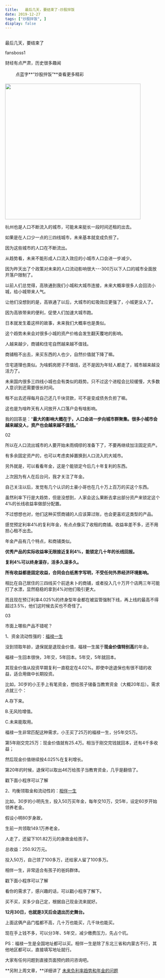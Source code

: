 ```yaml
---
title:   最后几天，要结束了-炒股拌饭
date: 2019-12-27
tags: ["炒股拌饭", ]
display: false
---
```



## 



最后几天，要结束了




fansboss1




财经有点严肃，历史很多趣闻


<img class="__bg_gif" data-ratio="1" data-type="gif" data-w="400" src="https://mmbiz.qpic.cn/mmbiz_gif/Lvm6UAoJibrP9JEWQRXR3swLXRYlFicicbg2q6gYPiapiaCkPr8GibxibGO0jcDe76cnAUJ3KBkCmyTIZBueDAOslJ0Zw/640?wx_fmt=gif" style="margin-right: auto;margin-left: auto;font-size: 16px;text-align: left;border-width: 0px;border-color: currentcolor;text-indent: 2em;letter-spacing: 1px;font-family: 微软雅黑, sans-serif;vertical-align: middle;display: inline-block;overflow-wrap: break-word;box-sizing: border-box !important;word-wrap: break-word !important;visibility: visible !important;width: 30px !important;"/>&nbsp;点蓝字**“炒股拌饭”**查看更多精彩

<img class="rich_pages " data-ratio="0.75" data-type="jpeg" data-w="1280" data-s="300,640" data-copyright="0" src="https://mmbiz.qpic.cn/mmbiz_jpg/BSbL23YpK40hWPuVyEibKyjq1zibDI27HSoszFH0jC83AxGfpCpverojoKrDlIroPsyWEN4rgNJ2ql274ic4DNFsA/640?wx_fmt=jpeg" style="letter-spacing: 0.54px;text-align: left;text-indent: 0em;line-height: 27.2px;box-sizing: border-box !important;word-wrap: break-word !important;visibility: visible !important;width: 441px !important;"/>

杭州也是人口不断流入的城市，可能未来挺长一段时间还租的出去。

如果是在人口少一点的三四线城市，未来基本就变成负担了。

因为这些城市的人口在不断流出。

从趋势看，未来不能形成人口流入效应的小城市人口会进一步减少。

因为昨天出了个政策对未来的人口流动影响很大---300万以下人口的城市全面放开落户限制了。

以前人们总觉得，高铁通到我们小城和大城市连接，未来大概率很多人会回流小城，给小城带来人气。

让他们没想到的是，高铁通了以后，大城市的虹吸效应更强了，小城更没人了。

因为高铁带来的便利，促使人们加速大城市跑。

日本就发生着这样的故事，未来我们大概率也是类似。

这个趋势未来会对很多小城的资产价格会发生翻天覆地的影响。

人越来越少，商铺和住宅自然越来越不值钱。

商铺租不出去，来买东西的人也少，自然价值就下降了嘛。

住宅道理也类似。为啥鹤岗房子不值钱，还不是因为年轻人都走了，城市越来越没活力了。

未来国内很多三四线小城也会有类似的趋势。只不过这个进程会比较缓慢，大多数人意识到还需要很长时间。

租不出去还得每月自己还几千块贷款，可不是变成债务负担了嘛。

这也是为啥昨天有人问放开人口落户会有啥影响。

我的回答是：“**最大的影响大概在于，人口会进一步向城市群聚集。很多小城市会越来越没人，资产也会越来越不值钱。**”



02

所以在人口流出城市的人要开始未雨绸缪的准备下了，不要再继续加注固定资产。

有多余固定资产的，也可以考虑卖掉置换到人口流入的大城市。

另外就是，可以看看年金，这是个能锁定今后几十年复利的东西。

上次因为有人在后台问，我才关注了年金。

自己关注以后，发觉有几个认识的土豪小哥也在几十万上百万的买这个东西。

虽然利率下行是大趋势，但是没想到，人家会这么果断去拿出部分资产来锁定这个4%的长线收益率做部分配置。

不过想想也对，他们这种买惯商铺的人应该算过账，也会更喜欢这类型的产品。

感觉预定利率4%的复利年金，有点点像买了收租的商铺。收益率差不多，还不用担心租不出去。

年金产品有几个特点，和商铺类似。

**优秀产品的实际收益率无限接近复利4%，能锁定几十年的长线回报。**

**复利4%可以终身滚存，活多久滚多久。**

**所有收益都是固定收益，合同会白纸黑字写明，不受任何外界经济环境影响。**

相比在自己居住的三四线买个前途未卜的商铺，或者投入几十万开个店两三年可能打了水漂，显然稳稳的拿到4%对他们吸引更大。

而且现在预订利率4.025%的终身型年金都在被监管强制下线，再上线的最高不得超过3.5%，他们这时候去买也不奇怪了。



03

市面上哪些产品不错呢？

1、资金流动性强的：[福禄一生]()

没到领取年龄，退保就是退现金价值，福禄一生属于**现金价值特别高**的年金。

福禄一生回本很快，3年交，5年回本。5年交，5年就回本。

其现金价值从投资早期复利一直稳定在4.02%。即使中途退保也有很不错的收益，适合用做中长期投资。

比如，30岁的小王手上有笔资金，想给孩子储备当教育资金（大概20年后）。需求点就三个：

A.存下来。

B.无风险增值。

C.未来能取用。

福禄一生非常匹配这种需求，小王买了25万的福禄一生，分5年交5万。

第5年刚交完25万：现金价值就有25.4万。相当于刚交完钱就回本，还有4千多收益；

然后现金价值继续按4.025%在复利增长。

第20年的时候，退保可以取出46万给孩子当教育资金，几乎是翻倍了。

戳下面小程序可以了解

<mp-miniprogram class="miniprogram_element" data-miniprogram-appid="wxe186f230ce102b30" data-miniprogram-path="/pages/middle/middle?id=1052826&amp;path=/product/product&amp;planId=128475&amp;productId=104020" data-miniprogram-nickname="保险精品汇" data-miniprogram-avatar="http://mmbiz.qpic.cn/mmbiz_png/HhoXzRgrbBxInZ2ic8nopsLp3Dw8gQRRVs8wadZ7KESlruAiaiapmJu1zDJu4pq0icVKRabR9usa7t8YQVLFSdwJ1w/640?wx_fmt=png&amp;wxfrom=200" data-miniprogram-title="福禄一生" data-miniprogram-imageurl="http://mmbiz.qpic.cn/sz_mmbiz_jpg/tnE2st4BmibaPqrCicu2FcNsY2iaP6RTvm45OZu7A6ibkQ3Jop7YibobQ50Z3WPJWpL8ibwVGB8Yn6KicuIrqibNZyicTCQ/0?wx_fmt=jpeg" data-miniprogram-type="card" data-miniprogram-servicetype="0"></mp-miniprogram>

2、均衡领取金和流动性的：[相伴一生]()

比如，30岁的小明先生，投入50万买年金，每年交10万，交5年，设定60岁开始领养老金。

假设小明80岁身故，

生前一共领取149.1万养老金，

人走了，还留下101.82万元的身故金给孩子。

总收益：250.92万元。

投入50万，自己领了100多万，还给家人留了100多万。

相伴一生，非常适合有孩子的爸妈群体。

戳下面小程序可以了解

<mp-miniprogram class="miniprogram_element" data-miniprogram-appid="wxe186f230ce102b30" data-miniprogram-path="/pages/middle/middle?id=1052826&amp;path=/product/product&amp;planId=128219&amp;productId=103885" data-miniprogram-nickname="保险精品汇" data-miniprogram-avatar="http://mmbiz.qpic.cn/mmbiz_png/HhoXzRgrbBxInZ2ic8nopsLp3Dw8gQRRVs8wadZ7KESlruAiaiapmJu1zDJu4pq0icVKRabR9usa7t8YQVLFSdwJ1w/640?wx_fmt=png&amp;wxfrom=200" data-miniprogram-title="相伴一生" data-miniprogram-imageurl="http://mmbiz.qpic.cn/mmbiz_jpg/oIUpFu9RaAe7QqXJLGnvMuS3ZCmtQicGCKPyP4GHHqKFfvweFPicFh63BqmclFGRqaqiaTC0VuASHiaBJgvKXqibIPg/0?wx_fmt=jpeg" data-miniprogram-type="card" data-miniprogram-servicetype="0"></mp-miniprogram>

看你的需求了，感兴趣的话，可以戳小程序了解下。

买不买，买多少自己定，根据自己现金流来就好。

**12月30日，也就是3天后会退出历史舞台。**

上面这俩产品门槛都不高，几十万也能买，几千块也能买。

现在手上钱不多，可以分3年、5年交，减少缴费压力，先占个坑。

PS：福禄一生是全国地址都可以买。相伴一生是除了东北三省和内蒙古不行，其他地区都可以，直接填写地址就行。

大家有任何问题到直接页面预约顾问咨询吧。

**另附上周文章，**详细讲了&nbsp;[未来负利率趋势和年金的问题](http://mp.weixin.qq.com/s?__biz=Mzg4NTE3NTE2NQ==&amp;mid=2247484047&amp;idx=1&amp;sn=d9de0dfa684988b9e6b80860512fe0f4&amp;chksm=cfada49df8da2d8b076ed294d178d9c74e7347e8dc1561aec740ade77cef86528df81910932d&amp;scene=21#wechat_redirect)